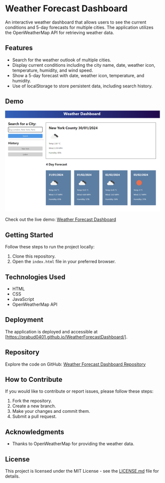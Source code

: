 # Weather Forecast Dashboard

An interactive weather dashboard that allows users to see the current conditions and 5-day forecasts for multiple cities. The application utilizes the OpenWeatherMap API for retrieving weather data.

## Features

- Search for the weather outlook of multiple cities.
- Display current conditions including the city name, date, weather icon, temperature, humidity, and wind speed.
- Show a 5-day forecast with date, weather icon, temperature, and humidity.
- Use of localStorage to store persistent data, including search history.

## Demo

![Weather Forecast Dashboard](assets/images/dash.png)

Check out the live demo: [Weather Forecast Dashboard](https://prabud0401.github.io/WeatherForecastDashboard/)

## Getting Started

Follow these steps to run the project locally:

1. Clone this repository.
2. Open the `index.html` file in your preferred browser.

## Technologies Used

- HTML
- CSS
- JavaScript
- OpenWeatherMap API

## Deployment

The application is deployed and accessible at [https://prabud0401.github.io/WeatherForecastDashboard/].

## Repository

Explore the code on GitHub: [Weather Forecast Dashboard Repository](https://github.com/prabud0401/WeatherForecastDashboard.git)

## How to Contribute

If you would like to contribute or report issues, please follow these steps:

1. Fork the repository.
2. Create a new branch.
3. Make your changes and commit them.
4. Submit a pull request.

## Acknowledgments

- Thanks to OpenWeatherMap for providing the weather data.

## License

This project is licensed under the MIT License - see the [LICENSE.md](LICENSE.md) file for details.
